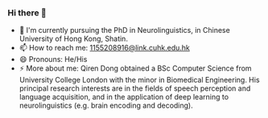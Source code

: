 ### Hi there 👋
- 🔭 I'm currently pursuing the PhD in Neurolinguistics, in Chinese University of Hong Kong, Shatin.
- 📫 How to reach me: 1155208916@link.cuhk.edu.hk
- 😄 Pronouns: He/His
- ⚡ More about me: Qiren Dong obtained a BSc Computer Science from University College London with the minor in Biomedical Engineering. His principal research interests are in the fields of speech perception and language acquisition, and in the application of deep learning to neurolinguistics (e.g. brain encoding and decoding).



